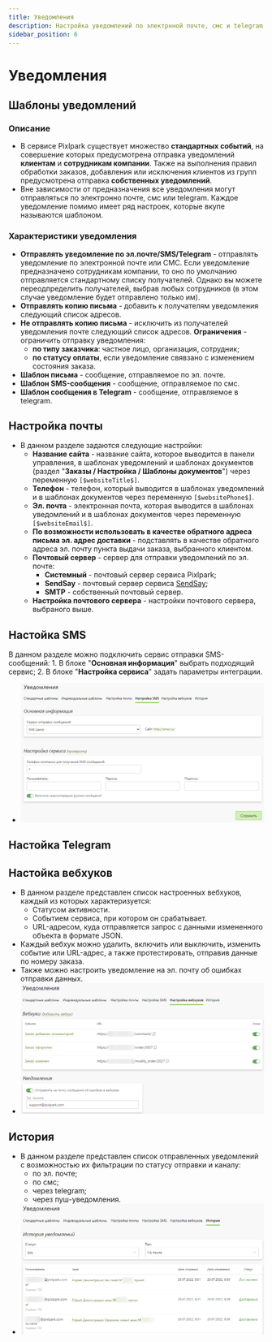 ```yaml
---
title: Уведомления
description: Настройка уведомлений по электрнной почте, смс и telegram
sidebar_position: 6
---
```


# Уведомления
## Шаблоны уведомлений
### Описание
* В сервисе Pixlpark существует множество __стандартных событий__, на совершение которых предусмотрена отправка уведомлений __клиентам__ и __сотрудникам компании__. Также на выполнения правил обработки заказов, добавления или исключения клиентов из групп предусмотрена отправка __собственных уведомлений__. 
* Вне зависимости от предназначения все уведомления могут отправляться по электронно почте, смс или telegram. Каждое уведомление помимо имеет ряд настроек, которые вкупе называются шаблоном. 

### Характеристики уведомления
* __Отправлять уведомление по эл.почте/SMS/Telegram__ - отправлять уведомление по электронной почте или СМС. Если уведомление предназначено сотрудникам компании, то оно по умолчанию отправляется стандартному списку получателей. Однако вы можете переодпределить получателей, выбрав любых сотрудников (в этом случае уведомление будет отправлено только им).
* __Отправлять копию письма__ - добавить к получателям уведомления следующий список адресов.
* __Не отправлять копию письма__ - исключить из получателей уведомления почте следующий список адресов.
 __Ограничения__ - ограничить отправку уведомления:
    + __по типу заказчика__: частное лицо, организация, сотрудник;
    + __по статусу оплаты__, если уведомление свявзано с изменением состояния заказа. 
* __Шаблон письма__ - сообщение, отправляемое по эл. почте.
* __Шаблон SMS-сообщения__ - сообщение, отправляемое по смс.
* __Шаблон сообщения в Telegram__ - сообщение, отправляемое в telegram.

## Настройка почты
* В данном разделе задаются следующие настройки:
    + __Название сайта__ - название сайта, которое выводится в панели управления, в шаблонах уведомлений и шаблонах документов (раздел "__Заказы / Настройка / Шаблоны документов__") через переменную `[$websiteTitle$]`.
    + __Телефон__ - телефон, который выводится в шаблонах уведомлений и в шаблонах документов через переменную `[$websitePhone$]`.
    + __Эл. почта__ - электронная почта, которая выводится в шаблонах уведомлений и в шаблонах документов через переменную `[$websiteEmail$]`.
    + __По возможности использовать в качестве обратного адреса письма эл. адрес доставки__ - подставлять в качестве обратного адреса эл. почту пункта выдачи заказа, выбранного клиентом.
    + __Почтовый сервер__ - сервер для отправки уведомлений по эл. почте:
        + __Системный__ - почтовый сервер сервиса Pixlpark;
        + __SendSay__ - почтовый сервер сервиса [SendSay](https://sendsay.ru/);
        + __SMTP__ - собственный почтовый сервер.
    + __Настройка почтового сервера__ - настройки почтового сервера, выбраного выше.

## Настойка SMS
В данном разделе можно подключить сервис отправки SMS-сообщений:
    1. В блоке "__Основная информация__" выбрать подходящий сервис;
    2. В блоке "__Настройка сервиса__" задать параметры интеграции.
* ![](../_media/marketing/notifications-sms.png)

## Настойка Telegram

## Настойка вебхуков
* В данном разделе представлен список настроенных вебхуков, каждый из которых характеризуется:
    + Статусом активности.
    + Событием сервиса, при котором он срабатывает.
    + URL-адресом, куда отправляется запрос с данными измененного объекта в формате JSON.
* Каждый вебхук можно удалить, включить или выключить, изменить событие или URL-адрес, а также протестировать, отправив данные по номеру заказа.
* Также можно настроить уведомление на эл. почту об ошибках отправки данных.
* ![](../_media/marketing/notifications-webhooks.png)

## История
* В данном разделе представлен список отправленных уведомлений с возможностью их фильтрации по статусу отправки и каналу:
    + по эл. почте;
    + по смс;
    + через telegram;
    + через пуш-уведомления.
* ![](../_media/marketing/notifications-history.png)
